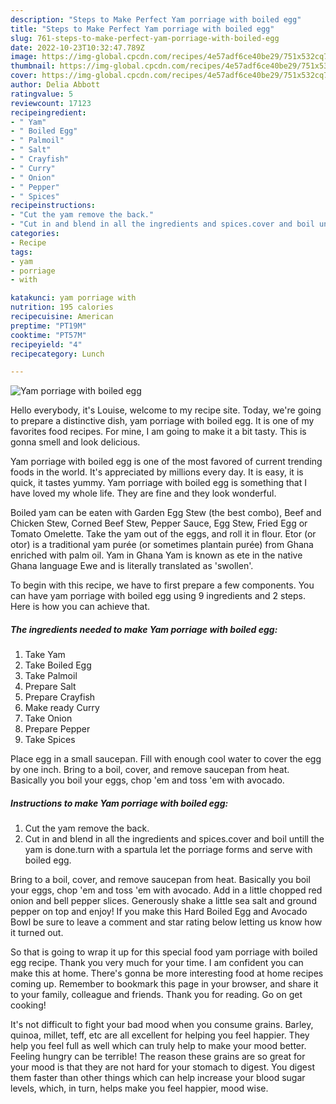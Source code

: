 ```yaml
---
description: "Steps to Make Perfect Yam porriage with boiled egg"
title: "Steps to Make Perfect Yam porriage with boiled egg"
slug: 761-steps-to-make-perfect-yam-porriage-with-boiled-egg
date: 2022-10-23T10:32:47.789Z
image: https://img-global.cpcdn.com/recipes/4e57adf6ce40be29/751x532cq70/yam-porriage-with-boiled-egg-recipe-main-photo.jpg
thumbnail: https://img-global.cpcdn.com/recipes/4e57adf6ce40be29/751x532cq70/yam-porriage-with-boiled-egg-recipe-main-photo.jpg
cover: https://img-global.cpcdn.com/recipes/4e57adf6ce40be29/751x532cq70/yam-porriage-with-boiled-egg-recipe-main-photo.jpg
author: Delia Abbott
ratingvalue: 5
reviewcount: 17123
recipeingredient:
- " Yam"
- " Boiled Egg"
- " Palmoil"
- " Salt"
- " Crayfish"
- " Curry"
- " Onion"
- " Pepper"
- " Spices"
recipeinstructions:
- "Cut the yam remove the back."
- "Cut in and blend in all the ingredients and spices.cover and boil untill the yam is done.turn with a spartula let the porriage forms and serve with boiled egg."
categories:
- Recipe
tags:
- yam
- porriage
- with

katakunci: yam porriage with 
nutrition: 195 calories
recipecuisine: American
preptime: "PT19M"
cooktime: "PT57M"
recipeyield: "4"
recipecategory: Lunch

---
```



![Yam porriage with boiled egg](https://img-global.cpcdn.com/recipes/4e57adf6ce40be29/751x532cq70/yam-porriage-with-boiled-egg-recipe-main-photo.jpg)

Hello everybody, it's Louise, welcome to my recipe site. Today, we're going to prepare a distinctive dish, yam porriage with boiled egg. It is one of my favorites food recipes. For mine, I am going to make it a bit tasty. This is gonna smell and look delicious.

Yam porriage with boiled egg is one of the most favored of current trending foods in the world. It's appreciated by millions every day. It is easy, it is quick, it tastes yummy. Yam porriage with boiled egg is something that I have loved my whole life. They are fine and they look wonderful.

Boiled yam can be eaten with Garden Egg Stew (the best combo), Beef and Chicken Stew, Corned Beef Stew, Pepper Sauce, Egg Stew, Fried Egg or Tomato Omelette. Take the yam out of the eggs, and roll it in flour. Etor (or otor) is a traditional yam purée (or sometimes plantain purée) from Ghana enriched with palm oil. Yam in Ghana Yam is known as ete in the native Ghana language Ewe and is literally translated as &#39;swollen&#39;.


To begin with this recipe, we have to first prepare a few components. You can have yam porriage with boiled egg using 9 ingredients and 2 steps. Here is how you can achieve that.

<!--inarticleads1-->

##### The ingredients needed to make Yam porriage with boiled egg:

1. Take  Yam
1. Take  Boiled Egg
1. Take  Palmoil
1. Prepare  Salt
1. Prepare  Crayfish
1. Make ready  Curry
1. Take  Onion
1. Prepare  Pepper
1. Take  Spices


Place egg in a small saucepan. Fill with enough cool water to cover the egg by one inch. Bring to a boil, cover, and remove saucepan from heat. Basically you boil your eggs, chop &#39;em and toss &#39;em with avocado. 

<!--inarticleads2-->

##### Instructions to make Yam porriage with boiled egg:

1. Cut the yam remove the back.
1. Cut in and blend in all the ingredients and spices.cover and boil untill the yam is done.turn with a spartula let the porriage forms and serve with boiled egg.


Bring to a boil, cover, and remove saucepan from heat. Basically you boil your eggs, chop &#39;em and toss &#39;em with avocado. Add in a little chopped red onion and bell pepper slices. Generously shake a little sea salt and ground pepper on top and enjoy! If you make this Hard Boiled Egg and Avocado Bowl be sure to leave a comment and star rating below letting us know how it turned out. 

So that is going to wrap it up for this special food yam porriage with boiled egg recipe. Thank you very much for your time. I am confident you can make this at home. There's gonna be more interesting food at home recipes coming up. Remember to bookmark this page in your browser, and share it to your family, colleague and friends. Thank you for reading. Go on get cooking!

It's not difficult to fight your bad mood when you consume grains. Barley, quinoa, millet, teff, etc are all excellent for helping you feel happier. They help you feel full as well which can truly help to make your mood better. Feeling hungry can be terrible! The reason these grains are so great for your mood is that they are not hard for your stomach to digest. You digest them faster than other things which can help increase your blood sugar levels, which, in turn, helps make you feel happier, mood wise.
